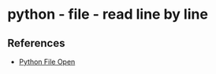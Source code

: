 # python - file - read line by line


## References
* [Python File Open](https://www.w3schools.com/python/python_file_open.asp)